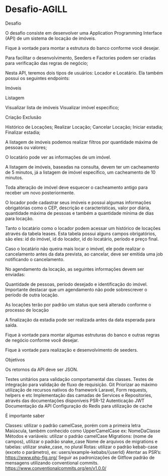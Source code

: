 # Desafio-AGILL

Desafio

O desafio consiste em desenvolver uma Application Programming Interface (API) de um sistema de locação de imóveis.

Fique à vontade para montar a estrutura do banco conforme você desejar.

Para facilitar o desenvolvimento, Seeders e Factories podem ser criadas para verificação das regras de negócio;

Nesta API, teremos dois tipos de usuários: Locador e Locatário. Ela também possui os seguintes endpoints:

Imóveis

Listagem

Visualizar lista de imóveis
Visualizar imóvel específico;

Criação
Exclusão

Histórico de Locações;
Realizar Locação;
Cancelar Locação;
Iniciar estadia;
Finalizar estadia;

A listagem de imóveis podemos realizar filtros por quantidade máxima de pessoas ou valores;

O locatário pode ver as informações de um imóvel.

A listagem de imóveis, baseadas na consulta, devem ter um cacheamento de 5 minutos, já a listagem de imóvel específico, um cacheamento de 10 minutos.

Toda alteração de imóvel deve esquecer o cacheamento antigo para receber um novo posteriormente.

O locador pode cadastrar seus imóveis e possui algumas informações obrigatórias como o CEP, descrição e características, valor por diária, quantidade máxima de pessoas e também a quantidade mínima de dias para locação.

Tanto o locatário como o locador podem acessar um histórico de locações através da tabela leases. Esta tabela possui alguns campos obrigatórios, são eles: id do imóvel, id do locador, id do locatário, período e preço final.

Caso o locatário não queira mais locar o imóvel, ele pode realizar o cancelamento antes da data prevista, ao cancelar, deve ser emitida uma job notificando o cancelamento.

No agendamento da locação, as seguintes informações devem ser enviadas:

Quantidade de pessoas, período desejado e identificação do imóvel. Importante destacar que um agendamento não pode sobrescrever o período de outra locação.

As locações terão por padrão um status que será alterado conforme o processo de locação

A finalização da estadia pode ser realizada antes da data esperada para saída.

Fique à vontade para montar algumas estruturas do banco e outras regras de negócio conforme você desejar.

Fique à vontade para realização e desenvolvimento de seeders.

Objetivos

Os retornos da API deve ser JSON.

Testes unitários para validação comportamental das classes.
Testes de integração para validação de fluxo de requisição.
Git
Priorizar ao máximo utilização de recursos nativos do framework Laravel, Form requests, helpers e etc
Implementação das camadas de Services e Repositories, através das documentações disponíveis
PSR-12
Autenticação JWT
Documentação da API
Configuração do Redis para utilização de cache

É importante saber

Classes: utilizar o padrão camelCase, porém com a primeira letra Maiúscula, também conhecido como UpperCamelCase ex: NomeDaClasse
Métodos e variáveis: utilizar o padrão camelCase
Migrations: (nome de campos), utilizar o padrão snake_case
Nome de arquivos de migrations e tabelas: utilizar snake_case, no plural
Rotas: utilizar o padrão kebab-case (exceto o parâmetro), ex: users/example-kebabs/{userId}
Atentar as PSR’s: https://www.php-fig.org/
Seguir as padronizações de Gitflow  padrão de mensagens utilizando conventional commits. https://www.conventionalcommits.org/en/v1.0.0/ 